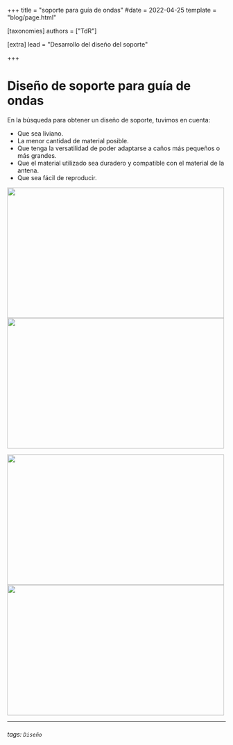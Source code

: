 +++ title = "soporte para guía de ondas" #date = 2022-04-25 template = "blog/page.html"

[taxonomies] authors = ["TdR"]

[extra] lead = "Desarrollo del diseño del soporte"

+++
# Diseño de soporte para guía de ondas


En la búsqueda para obtener un diseño de soporte, tuvimos en cuenta:
- Que sea liviano.
- La menor cantidad de material posible.
- Que tenga la versatilidad de poder adaptarse a caños más pequeños o más grandes.
- Que el material utilizado sea duradero y compatible con el material de la antena.
- Que sea fácil de reproducir.

<img src="https://i.imgur.com/hSVqjId.png" width="500" height="300"> <img src="https://i.imgur.com/QhS3IQn.png" width="500" height="300">

<img src="https://i.imgur.com/i77is0i.png" width="500" height="300"> <img src="https://i.imgur.com/R4a2en7.png" width="500" height="300">






---



###### tags: `Diseño`
